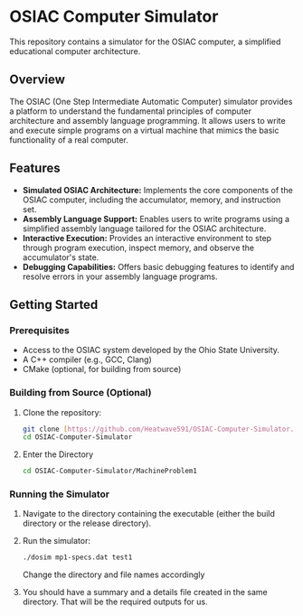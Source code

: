 # OSIAC Computer Simulator

This repository contains a simulator for the OSIAC computer, a simplified educational computer architecture.

## Overview

The OSIAC (One Step Intermediate Automatic Computer) simulator provides a platform to understand the fundamental principles of computer architecture and assembly language programming. It allows users to write and execute simple programs on a virtual machine that mimics the basic functionality of a real computer.

## Features

-   **Simulated OSIAC Architecture:** Implements the core components of the OSIAC computer, including the accumulator, memory, and instruction set.
-   **Assembly Language Support:** Enables users to write programs using a simplified assembly language tailored for the OSIAC architecture.
-   **Interactive Execution:** Provides an interactive environment to step through program execution, inspect memory, and observe the accumulator's state.
-   **Debugging Capabilities:** Offers basic debugging features to identify and resolve errors in your assembly language programs.

## Getting Started

### Prerequisites

-   Access to the OSIAC system developed by the Ohio State University.
-   A C++ compiler (e.g., GCC, Clang)
-   CMake (optional, for building from source)

### Building from Source (Optional)

1.  Clone the repository:

    ```bash
    git clone [https://github.com/Heatwave591/OSIAC-Computer-Simulator.git](https://www.google.com/search?q=https://github.com/Heatwave591/OSIAC-Computer-Simulator.git)
    cd OSIAC-Computer-Simulator
    ```

2.  Enter the Directory

    ```bash
    cd OSIAC-Computer-Simulator/MachineProblem1
    ```


### Running the Simulator

1.  Navigate to the directory containing the executable (either the build directory or the release directory).
2.  Run the simulator:

    ```bash
    ./dosim mp1-specs.dat test1
    ```
    Change the directory and file names accordingly

3. You should have a summary and a details file created in the same directory. That will be the required outputs for us.
